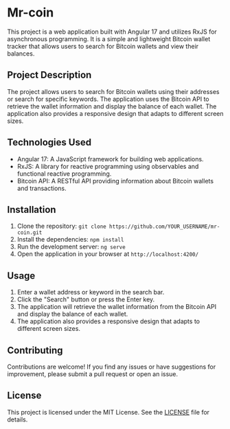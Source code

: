 # Mr-coin

This project is a web application built with Angular 17 and utilizes RxJS for asynchronous programming. It is a simple and lightweight Bitcoin wallet tracker that allows users to search for Bitcoin wallets and view their balances.

## Project Description

The project allows users to search for Bitcoin wallets using their addresses or search for specific keywords. The application uses the Bitcoin API to retrieve the wallet information and display the balance of each wallet. The application also provides a responsive design that adapts to different screen sizes.

## Technologies Used

-   Angular 17: A JavaScript framework for building web applications.
-   RxJS: A library for reactive programming using observables and functional reactive programming.
-   Bitcoin API: A RESTful API providing information about Bitcoin wallets and transactions.

## Installation

1. Clone the repository: `git clone https://github.com/YOUR_USERNAME/mr-coin.git`
2. Install the dependencies: `npm install`
3. Run the development server: `ng serve`
4. Open the application in your browser at `http://localhost:4200/`

## Usage

1. Enter a wallet address or keyword in the search bar.
2. Click the "Search" button or press the Enter key.
3. The application will retrieve the wallet information from the Bitcoin API and display the balance of each wallet.
4. The application also provides a responsive design that adapts to different screen sizes.

## Contributing

Contributions are welcome! If you find any issues or have suggestions for improvement, please submit a pull request or open an issue.

## License

This project is licensed under the MIT License. See the [LICENSE](LICENSE) file for details.
